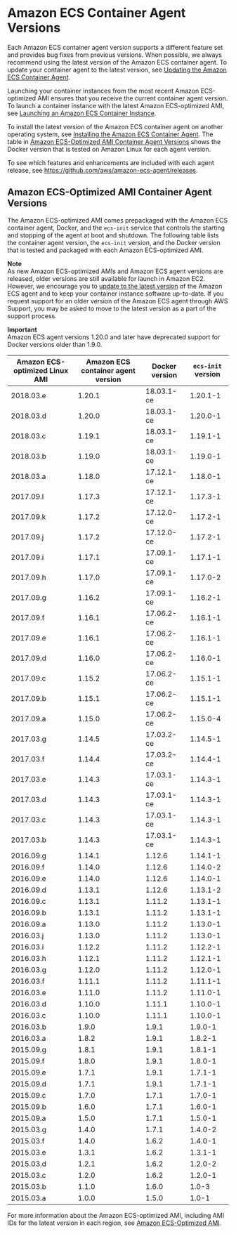 # Amazon ECS Container Agent Versions<a name="container_agent_versions"></a>

Each Amazon ECS container agent version supports a different feature set and provides bug fixes from previous versions\. When possible, we always recommend using the latest version of the Amazon ECS container agent\. To update your container agent to the latest version, see [Updating the Amazon ECS Container Agent](ecs-agent-update.md)\.

Launching your container instances from the most recent Amazon ECS\-optimized AMI ensures that you receive the current container agent version\. To launch a container instance with the latest Amazon ECS\-optimized AMI, see [Launching an Amazon ECS Container Instance](launch_container_instance.md)\.

To install the latest version of the Amazon ECS container agent on another operating system, see [Installing the Amazon ECS Container Agent](ecs-agent-install.md)\. The table in [Amazon ECS\-Optimized AMI Container Agent Versions](#ecs-optimized-ami-agent-versions) shows the Docker version that is tested on Amazon Linux for each agent version\.

To see which features and enhancements are included with each agent release, see [https://github\.com/aws/amazon\-ecs\-agent/releases](https://github.com/aws/amazon-ecs-agent/releases)\.

## Amazon ECS\-Optimized AMI Container Agent Versions<a name="ecs-optimized-ami-agent-versions"></a>

The Amazon ECS\-optimized AMI comes prepackaged with the Amazon ECS container agent, Docker, and the `ecs-init` service that controls the starting and stopping of the agent at boot and shutdown\. The following table lists the container agent version, the `ecs-init` version, and the Docker version that is tested and packaged with each Amazon ECS\-optimized AMI\.

**Note**  
As new Amazon ECS\-optimized AMIs and Amazon ECS agent versions are released, older versions are still available for launch in Amazon EC2\. However, we encourage you to [update to the latest version](ecs-agent-update.md) of the Amazon ECS agent and to keep your container instance software up\-to\-date\. If you request support for an older version of the Amazon ECS agent through AWS Support, you may be asked to move to the latest version as a part of the support process\.

**Important**  
Amazon ECS agent versions 1\.20\.0 and later have deprecated support for Docker versions older than 1\.9\.0\.


| Amazon ECS\-optimized Linux AMI | Amazon ECS container agent version | Docker version | `ecs-init` version | 
| --- | --- | --- | --- | 
| 2018\.03\.e | 1\.20\.1 | 18\.03\.1\-ce | 1\.20\.1\-1 | 
| 2018\.03\.d | 1\.20\.0 | 18\.03\.1\-ce | 1\.20\.0\-1 | 
| 2018\.03\.c | 1\.19\.1 | 18\.03\.1\-ce | 1\.19\.1\-1 | 
| 2018\.03\.b | 1\.19\.0 | 18\.03\.1\-ce | 1\.19\.0\-1 | 
| 2018\.03\.a | 1\.18\.0 | 17\.12\.1\-ce | 1\.18\.0\-1 | 
| 2017\.09\.l | 1\.17\.3 | 17\.12\.1\-ce | 1\.17\.3\-1 | 
| 2017\.09\.k | 1\.17\.2 | 17\.12\.0\-ce | 1\.17\.2\-1 | 
| 2017\.09\.j | 1\.17\.2 | 17\.12\.0\-ce | 1\.17\.2\-1 | 
| 2017\.09\.i | 1\.17\.1 | 17\.09\.1\-ce | 1\.17\.1\-1 | 
| 2017\.09\.h | 1\.17\.0 | 17\.09\.1\-ce | 1\.17\.0\-2 | 
| 2017\.09\.g | 1\.16\.2 | 17\.09\.1\-ce | 1\.16\.2\-1 | 
| 2017\.09\.f | 1\.16\.1 | 17\.06\.2\-ce | 1\.16\.1\-1 | 
| 2017\.09\.e | 1\.16\.1 | 17\.06\.2\-ce | 1\.16\.1\-1 | 
| 2017\.09\.d | 1\.16\.0 | 17\.06\.2\-ce | 1\.16\.0\-1 | 
| 2017\.09\.c | 1\.15\.2 | 17\.06\.2\-ce | 1\.15\.1\-1 | 
| 2017\.09\.b | 1\.15\.1 | 17\.06\.2\-ce | 1\.15\.1\-1 | 
| 2017\.09\.a | 1\.15\.0 | 17\.06\.2\-ce | 1\.15\.0\-4 | 
| 2017\.03\.g | 1\.14\.5 | 17\.03\.2\-ce | 1\.14\.5\-1 | 
| 2017\.03\.f | 1\.14\.4 | 17\.03\.2\-ce | 1\.14\.4\-1 | 
| 2017\.03\.e | 1\.14\.3 | 17\.03\.1\-ce | 1\.14\.3\-1 | 
| 2017\.03\.d | 1\.14\.3 | 17\.03\.1\-ce | 1\.14\.3\-1 | 
| 2017\.03\.c | 1\.14\.3 | 17\.03\.1\-ce | 1\.14\.3\-1 | 
| 2017\.03\.b | 1\.14\.3 | 17\.03\.1\-ce | 1\.14\.3\-1 | 
| 2016\.09\.g | 1\.14\.1 | 1\.12\.6 | 1\.14\.1\-1 | 
| 2016\.09\.f | 1\.14\.0 | 1\.12\.6 | 1\.14\.0\-2 | 
| 2016\.09\.e | 1\.14\.0 | 1\.12\.6 | 1\.14\.0\-1 | 
| 2016\.09\.d | 1\.13\.1 | 1\.12\.6 | 1\.13\.1\-2 | 
| 2016\.09\.c | 1\.13\.1 | 1\.11\.2 | 1\.13\.1\-1 | 
| 2016\.09\.b | 1\.13\.1 | 1\.11\.2 | 1\.13\.1\-1 | 
| 2016\.09\.a | 1\.13\.0 | 1\.11\.2 | 1\.13\.0\-1 | 
| 2016\.03\.j | 1\.13\.0 | 1\.11\.2 | 1\.13\.0\-1 | 
| 2016\.03\.i | 1\.12\.2 | 1\.11\.2 | 1\.12\.2\-1 | 
| 2016\.03\.h | 1\.12\.1 | 1\.11\.2 | 1\.12\.1\-1 | 
| 2016\.03\.g | 1\.12\.0 | 1\.11\.2 | 1\.12\.0\-1 | 
| 2016\.03\.f | 1\.11\.1 | 1\.11\.2 | 1\.11\.1\-1 | 
| 2016\.03\.e | 1\.11\.0 | 1\.11\.2 | 1\.11\.0\-1 | 
| 2016\.03\.d | 1\.10\.0 | 1\.11\.1 | 1\.10\.0\-1 | 
| 2016\.03\.c | 1\.10\.0 | 1\.11\.1 | 1\.10\.0\-1 | 
| 2016\.03\.b | 1\.9\.0 | 1\.9\.1 | 1\.9\.0\-1 | 
| 2016\.03\.a | 1\.8\.2 | 1\.9\.1 | 1\.8\.2\-1 | 
| 2015\.09\.g | 1\.8\.1 | 1\.9\.1 | 1\.8\.1\-1 | 
| 2015\.09\.f | 1\.8\.0 | 1\.9\.1 | 1\.8\.0\-1 | 
| 2015\.09\.e | 1\.7\.1 | 1\.9\.1 | 1\.7\.1\-1 | 
| 2015\.09\.d | 1\.7\.1 | 1\.9\.1 | 1\.7\.1\-1 | 
| 2015\.09\.c | 1\.7\.0 | 1\.7\.1 | 1\.7\.0\-1 | 
| 2015\.09\.b | 1\.6\.0 | 1\.7\.1 | 1\.6\.0\-1 | 
| 2015\.09\.a | 1\.5\.0 | 1\.7\.1 | 1\.5\.0\-1 | 
| 2015\.03\.g | 1\.4\.0 | 1\.7\.1 | 1\.4\.0\-2 | 
| 2015\.03\.f | 1\.4\.0 | 1\.6\.2 | 1\.4\.0\-1 | 
| 2015\.03\.e | 1\.3\.1  | 1\.6\.2 | 1\.3\.1\-1 | 
| 2015\.03\.d | 1\.2\.1  | 1\.6\.2 | 1\.2\.0\-2 | 
| 2015\.03\.c | 1\.2\.0  | 1\.6\.2 | 1\.2\.0\-1 | 
| 2015\.03\.b | 1\.1\.0 | 1\.6\.0 | 1\.0\-3 | 
| 2015\.03\.a | 1\.0\.0 | 1\.5\.0 | 1\.0\-1 | 

For more information about the Amazon ECS\-optimized AMI, including AMI IDs for the latest version in each region, see [Amazon ECS\-Optimized AMI](ecs-optimized_AMI.md)\.